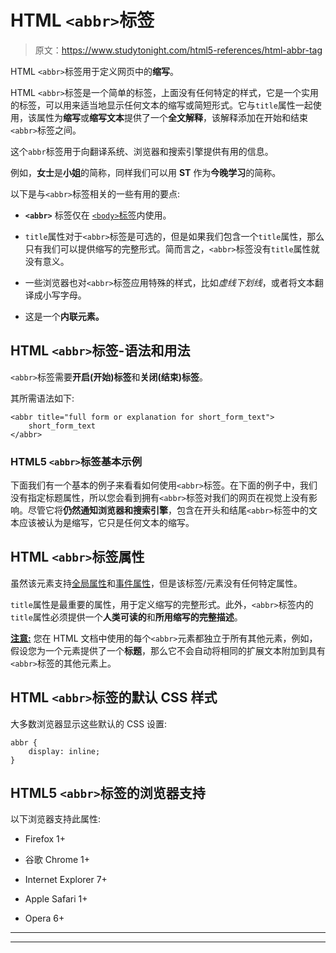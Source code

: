 # HTML `<abbr>`标签

> 原文：<https://www.studytonight.com/html5-references/html-abbr-tag>

HTML `<abbr>`标签用于定义网页中的**缩写**。

HTML `<abbr>`标签是一个简单的标签，上面没有任何特定的样式，它是一个实用的标签，可以用来适当地显示任何文本的缩写或简短形式。它与`title`属性一起使用，该属性为**缩写**或**缩写文本**提供了一个**全文解释**，该解释添加在开始和结束`<abbr>`标签之间。

这个`abbr`标签用于向翻译系统、浏览器和搜索引擎提供有用的信息。

例如，**女士**是**小姐**的简称，同样我们可以用 **ST** 作为**今晚学习**的简称。

以下是与`<abbr>`标签相关的一些有用的要点:

*   **`<abbr>`** 标签仅在 [`<body>`标签](https://www.studytonight.com/html5-references/html-body-tag)内使用。

*   `title`属性对于`<abbr>`标签是可选的，但是如果我们包含一个`title`属性，那么只有我们可以提供缩写的完整形式。简而言之，`<abbr>`标签没有`title`属性就没有意义。

*   一些浏览器也对`<abbr>`标签应用特殊的样式，比如*虚线下划线*，或者将文本翻译成小写字母。

*   这是一个**内联元素。**

## HTML `<abbr>`标签-语法和用法

`<abbr>`标签需要**开启(开始)标签**和**关闭(结束)标签**。

其所需语法如下:

```
<abbr title="full form or explanation for short_form_text">
    short_form_text
</abbr>
```

### HTML5 `<abbr>`标签基本示例

下面我们有一个基本的例子来看看如何使用`<abbr>`标签。在下面的例子中，我们没有指定标题属性，所以您会看到拥有`<abbr>`标签对我们的网页在视觉上没有影响。尽管它将**仍然通知浏览器和搜索引擎**，包含在开头和结尾`<abbr>`标签中的文本应该被认为是缩写，它只是任何文本的缩写。

## HTML `<abbr>`标签属性

虽然该元素支持[全局属性](https://www.studytonight.com/html5-references/html-global-attributes)和[事件属性](https://www.studytonight.com/html5-references/html-event-attributes)，但是该标签/元素没有任何特定属性。

`title`属性是最重要的属性，用于定义缩写的完整形式。此外，`<abbr>`标签内的`title`属性必须提供一个**人类可读的**和**所用缩写的完整描述**。

<u>**注意:**</u> 您在 HTML 文档中使用的每个`<abbr>`元素都独立于所有其他元素，例如，假设您为一个元素提供了一个**标题**，那么它不会自动将相同的扩展文本附加到具有`<abbr>`标签的其他元素上。

## HTML `<abbr>`标签的默认 CSS 样式

大多数浏览器显示这些默认的 CSS 设置:

```
abbr {
    display: inline;
}
```

## HTML5 `<abbr>`标签的浏览器支持

以下浏览器支持此属性:

*   Firefox 1+

*   谷歌 Chrome 1+

*   Internet Explorer 7+

*   Apple Safari 1+

*   Opera 6+

* * *

* * *